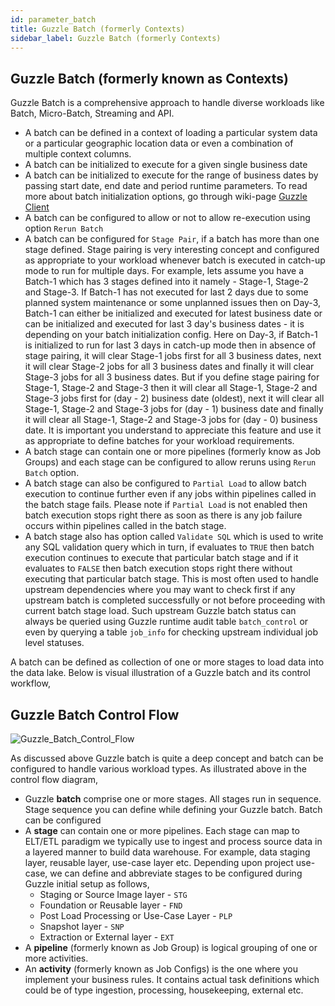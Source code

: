 ```yaml
---
id: parameter_batch
title: Guzzle Batch (formerly Contexts)
sidebar_label: Guzzle Batch (formerly Contexts)
---
```



## Guzzle Batch (formerly known as Contexts)

Guzzle Batch is a comprehensive approach to handle diverse workloads like Batch, Micro-Batch, Streaming and API.
- A batch can be defined in a context of loading a particular system data or a particular geographic location data or even a combination of multiple context columns.
- A batch can be initialized to execute for a given single business date
- A batch can be initialized to execute for the range of business dates by passing start date, end date and period runtime parameters. To read more about batch initialization options, go through wiki-page [ Guzzle Client ](https://gitlab.ja.sg/guzzle/docs/-/wikis/Guzzle-Client)
- A batch can be configured to allow or not to allow re-execution using option `Rerun Batch`
- A batch can be configured for `Stage Pair`, if a batch has more than one stage defined. Stage pairing is very interesting concept and configured as appropriate to your workload whenever batch is executed in catch-up mode to run for multiple days. For example, lets assume you have a Batch-1 which has 3 stages defined into it namely - Stage-1, Stage-2 and Stage-3. If Batch-1 has not executed for last 2 days due to some planned system maintenance or some unplanned issues then on Day-3, Batch-1 can either be initialized and executed for latest business date or can be initialized and executed for last 3 day's business dates - it is depending on your batch initialization config. Here on Day-3, if Batch-1 is initialized to run for last 3 days in catch-up mode then in absence of stage pairing, it will clear Stage-1 jobs first for all 3 business dates, next it will clear Stage-2 jobs for all 3 business dates and finally it will clear Stage-3 jobs for all 3 business dates. But if you define stage pairing for Stage-1, Stage-2 and Stage-3 then it will clear all Stage-1, Stage-2 and Stage-3 jobs first for (day - 2) business date (oldest), next it will clear all Stage-1, Stage-2 and Stage-3 jobs for (day - 1) business date and finally it will clear all Stage-1, Stage-2 and Stage-3 jobs for (day - 0) business date. It is important you understand to appreciate this feature and use it as appropriate to define batches for your workload requirements.
- A batch stage can contain one or more pipelines (formerly know as Job Groups) and each stage can be configured to allow reruns using `Rerun Batch` option.
- A batch stage can also be configured to `Partial Load` to allow batch execution to continue further even if any jobs within pipelines called in the batch stage fails. Please note if `Partial Load` is not enabled then batch execution stops right there as soon as there is any job failure occurs within pipelines called in the batch stage.
- A batch stage also has option called `Validate SQL` which is used to write any SQL validation query which in turn, if evaluates to `TRUE` then batch execution continues to execute that particular batch stage and if it evaluates to `FALSE` then batch execution stops right there without executing that particular batch stage. This is most often used to handle upstream dependencies where you may want to check first if any upstream batch is completed successfully or not before proceeding with current batch stage load. Such upstream Guzzle batch status can always be queried using Guzzle runtime audit table `batch_control` or even by querying a table `job_info` for checking upstream individual job level statuses.

A batch can be defined as collection of one or more stages to load data into the data lake. Below is visual illustration of a Guzzle batch and its control workflow,

## Guzzle Batch Control Flow

![Guzzle_Batch_Control_Flow](/guzzle-docs/img/docs/Guzzle_Batch_Control_Flow.png)

As discussed above Guzzle batch is quite a deep concept and batch can be configured to handle various workload types. As illustrated above in the control flow diagram,

- Guzzle **batch** comprise one or more stages. All stages run in sequence. Stage sequence you can define while defining your Guzzle batch. Batch can be configured 
- A **stage** can contain one or more pipelines. Each stage can map to ELT/ETL paradigm we typically use to ingest and process source data in a layered manner to build data warehouse. For example, data staging layer, reusable layer, use-case layer etc. Depending upon project use-case, we can define and abbreviate stages to be configured during Guzzle initial setup as follows,
   * Staging or Source Image layer - `STG`
   * Foundation or Reusable layer - `FND`
   * Post Load Processing or Use-Case Layer - `PLP`
   * Snapshot layer - `SNP`
   * Extraction or External layer - `EXT`
- A **pipeline** (formerly known as Job Group) is logical grouping of one or more activities.
- An **activity** (formerly known as Job Configs) is the one where you implement your business rules. It contains actual task definitions which could be of type ingestion, processing, housekeeping, external etc.